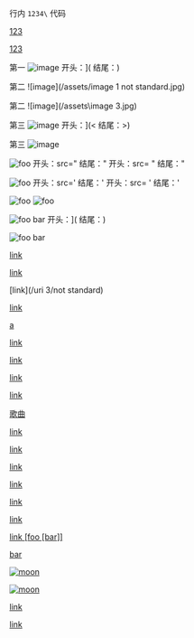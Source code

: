 行内 `1234\` 代码

[123](<12345()()()>)

[123](12345)

第一 ![image](/assets/image1.jpg)  开头：](  结尾：)

第二 ![image](/assets/image 1 not standard.jpg)

第二 ![image](/assets\image 3.jpg)

第三 ![image](</assets/image 4.jpg>)   开头：](<  结尾：>)

第三 ![image](<\assets\image 5.jpg>)

<img src="/assets/image 6.jpg" alt="foo" title="title" />  开头：src="  结尾："    开头：src= "  结尾："

<img src='/assets/image 7.jpg' alt="foo" title="title" />  开头：src='  结尾：'       开头：src= '  结尾：'

<img src='\assets\image 8.jpg' alt="foo" title="title" />

<img src='\assets\image 9.jpg' alt="foo" title="title" />

![foo bar](/assets/image10.jpg  "title")  开头：](  结尾：)

![foo bar](/assets/image11.jpg  "title"   )

[link](/uri1 "title")

[link](/uri2)

[link](/uri 3/not standard)

[link](</uri 4>)

[a](<url)5>) 

[link](\(url6\))

[link](url(())7)

[link](u\(r\(l\)8)

[link](<u(r(l8>)

[歌曲](<歌曲 (歌手.lrc>) 

[link](url\)\:9)

[link](/url10 "title")

[link](/url11 'title')

[link](/url12 (title))

[link](/url13 'title "and" title')

[link](   /uri14  "title"  )

[link [foo [bar]]](/url15)

[bar](/uri16)

[![moon](image10.jpg)](/uri17)

[![moon](<image 11.jpg>)](</uri17>)



[link](/assets/歌名(歌手)(专辑))

[link](/assets/名字\))